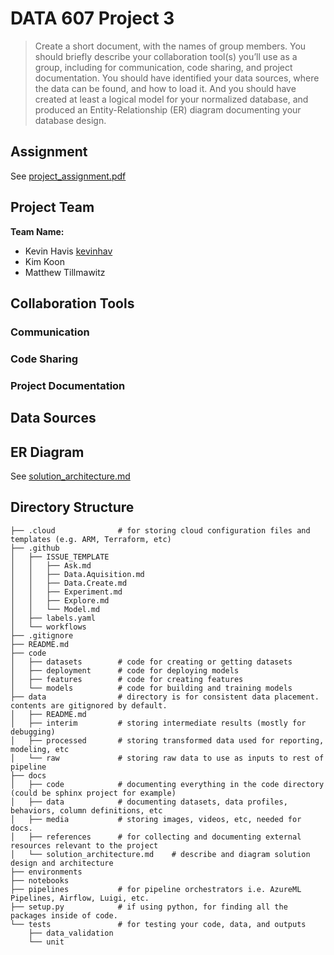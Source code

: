 # DATA 607 Project 3

>Create a short document, with the names of group members. You should briefly describe your collaboration tool(s) you’ll use as a group, including for communication, code sharing, and project documentation. You should have identified your data sources, where the data can be found, and how to load it. And you should have created at least a logical model for your normalized database, and produced an Entity-Relationship (ER) diagram documenting your database design.

## Assignment

See [project_assignment.pdf](docs/project_assignment.pdf)

## Project Team

**Team Name: <TBD>**

- Kevin Havis [kevinhav](https://github.com/kevinhav/)
- Kim Koon 
- Matthew Tillmawitz

## Collaboration Tools

### Communication

### Code Sharing

### Project Documentation

## Data Sources

## ER Diagram

See [solution_architecture.md](docs/solution_architecture.md)

## Directory Structure

```
├── .cloud              # for storing cloud configuration files and templates (e.g. ARM, Terraform, etc)
├── .github
│   ├── ISSUE_TEMPLATE
│   │   ├── Ask.md
│   │   ├── Data.Aquisition.md
│   │   ├── Data.Create.md
│   │   ├── Experiment.md
│   │   ├── Explore.md
│   │   └── Model.md
│   ├── labels.yaml
│   └── workflows
├── .gitignore
├── README.md
├── code
│   ├── datasets        # code for creating or getting datasets
│   ├── deployment      # code for deploying models
│   ├── features        # code for creating features
│   └── models          # code for building and training models
├── data                # directory is for consistent data placement. contents are gitignored by default.
│   ├── README.md
│   ├── interim         # storing intermediate results (mostly for debugging)
│   ├── processed       # storing transformed data used for reporting, modeling, etc
│   └── raw             # storing raw data to use as inputs to rest of pipeline
├── docs
│   ├── code            # documenting everything in the code directory (could be sphinx project for example)
│   ├── data            # documenting datasets, data profiles, behaviors, column definitions, etc
│   ├── media           # storing images, videos, etc, needed for docs.
│   ├── references      # for collecting and documenting external resources relevant to the project
│   └── solution_architecture.md    # describe and diagram solution design and architecture
├── environments
├── notebooks
├── pipelines           # for pipeline orchestrators i.e. AzureML Pipelines, Airflow, Luigi, etc.
├── setup.py            # if using python, for finding all the packages inside of code.
└── tests               # for testing your code, data, and outputs
    ├── data_validation
    └── unit
```
